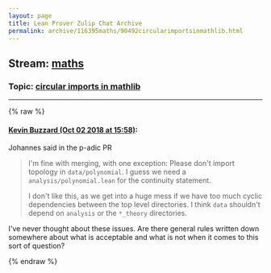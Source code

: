```yaml
---
layout: page
title: Lean Prover Zulip Chat Archive 
permalink: archive/116395maths/90492circularimportsinmathlib.html
---
```


## Stream: [maths](index.html)
### Topic: [circular imports in mathlib](90492circularimportsinmathlib.html)

---


{% raw %}
#### [ Kevin Buzzard (Oct 02 2018 at 15:58)](https://leanprover.zulipchat.com/#narrow/stream/116395-maths/topic/circular%20imports%20in%20mathlib/near/135037582):
<p>Johannes said in the p-adic PR</p>
<blockquote>
<p>I'm fine with merging, with one exception: Please don't import topology in <code>data/polynomial</code>. I guess we need a <code>analysis/polynomial.lean</code> for the continuity statement.</p>
<p>I don't like this, as we get into a huge mess if we have too much cyclic dependencies between the top level directories. I think <code>data</code> shouldn't depend on <code>analysis</code> or the <code>*_theory</code> directories.</p>
</blockquote>
<p>I've never thought about these issues. Are there general rules written down somewhere about what is acceptable and what is not when it comes to this sort of question?</p>


{% endraw %}
